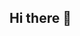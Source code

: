 ## Hi there 👋

<!--
**Raffol/Raffol** is a ✨ _special_ ✨ repository because its `README.md` (this file) appears on your GitHub profile.



